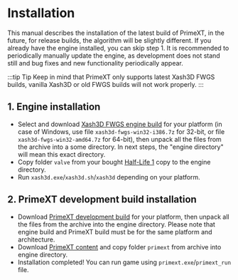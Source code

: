 ﻿---
sidebar_position: 3
---

# Installation
This manual describes the installation of the latest build of PrimeXT, in the future, for release builds, the algorithm will be slightly different.
If you already have the engine installed, you can skip step 1.
It is recommended to periodically manually update the engine, as development does not stand still and bug fixes and new functionality periodically appear.

:::tip Tip
Keep in mind that PrimeXT only supports latest Xash3D FWGS builds, vanilla Xash3D or old FWGS builds will not work properly.
:::

## 1. Engine installation 
- Select and download [Xash3D FWGS engine build](https://github.com/FWGS/xash3d-fwgs/releases/tag/continuous) for your 
platform (in case of Windows, use file `xash3d-fwgs-win32-i386.7z` for 32-bit, or file `xash3d-fwgs-win32-amd64.7z` for 64-bit), then unpack all the files from the archive into a some directory. 
In next steps, the "engine directory" will mean this exact directory.
- Copy folder `valve` from your bought [Half-Life 1](https://store.steampowered.com/app/70/HalfLife/) copy to the engine directory.
- Run `xash3d.exe`/`xash3d.sh`/`xash3d` depending on your platform.

## 2. PrimeXT development build installation
- Download [PrimeXT development build](https://github.com/SNMetamorph/PrimeXT/releases/tag/continious) for your 
platform, then unpack all the files from the archive into the engine directory. Please note that engine build and PrimeXT build must be for the same platform and architecture.
- Download [PrimeXT content](https://drive.google.com/file/d/1l3voCVdNi_SlFrOI31ZwABWLQXXUW-Zc/view?usp=sharing) and copy folder `primext` from archive into engine directory.
- Installation completed! You can run game using `primext.exe`/`primext_run` file.
